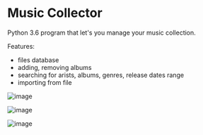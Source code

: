 # Music Collector

Python 3.6 program that let's you manage your music collection.

Features:
- files database
- adding, removing albums
- searching for arists, albums, genres, release dates range
- importing from file


![image](https://user-images.githubusercontent.com/50807860/102002379-49a66980-3cfc-11eb-83d4-60879e448ba1.png)

![image](https://user-images.githubusercontent.com/50807860/102002380-4f03b400-3cfc-11eb-9945-9cd0030072be.png)

![image](https://user-images.githubusercontent.com/50807860/102002384-54f99500-3cfc-11eb-9683-6f51b23dce10.png)
